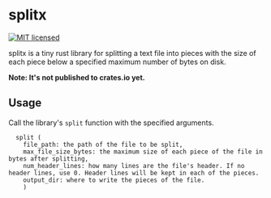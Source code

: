 # splitx

[![MIT licensed][mit-badge]][mit-url]

[mit-badge]: https://img.shields.io/badge/license-MIT-blue.svg
[mit-url]: https://github.com/loyd/elfo/blob/master/LICENSE

splitx is a tiny rust library for splitting a text file into pieces with the size of each piece below a specified maximum number of bytes on disk.

**Note: It's not published to crates.io yet.**

## Usage
  Call the library's `split` function with the specified arguments.
```
  split (
    file_path: the path of the file to be split,
    max_file_size_bytes: the maximum size of each piece of the file in bytes after splitting,
    num_header_lines: how many lines are the file's header. If no header lines, use 0. Header lines will be kept in each of the pieces.
    output_dir: where to write the pieces of the file.
    )
```
